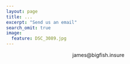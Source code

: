 ```yaml
---
layout: page
title: ...
excerpt: "Send us an email"
search_omit: true
image:
  feature: DSC_3089.jpg
---
```

<div align="center">
  james@bigfish.insure
</div>
